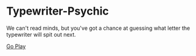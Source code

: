 # Typewriter-Psychic
We can't read minds, but you've got a chance at guessing what letter the typewriter will spit out next.  

<a href="https://jacquewhite.github.io/Typewriter-Psychic/">Go Play</a>
